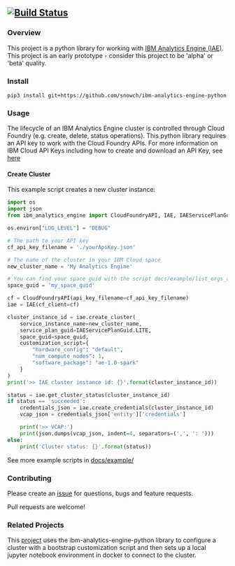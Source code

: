 
[![Build Status](https://travis-ci.org/snowch/ibm-analytics-engine-python.svg?branch=master)](https://travis-ci.org/snowch/ibm-analytics-engine-python)
----

### Overview

This project is a python library for working with [IBM Analytics Engine (IAE)](https://console.bluemix.net/docs/services/AnalyticsEngine/index.html).  This project is an early prototype - consider this project to be 'alpha' or 'beta' quality.

### Install

```
pip3 install git+https://github.com/snowch/ibm-analytics-engine-python
```

### Usage

The lifecycle of an IBM Analytics Engine cluster is controlled through Cloud Foundry (e.g. create, delete, status operations).  This python library requires an API key to work with the Cloud Foundry APIs.  For more information on IBM Cloud API Keys including how to create and download an API Key, see [here](https://console.bluemix.net/docs/iam/userid_keys.html#userapikey)

#### Create Cluster

This example script creates a new cluster instance:

```python
import os
import json
from ibm_analytics_engine import CloudFoundryAPI, IAE, IAEServicePlanGuid

os.environ["LOG_LEVEL"] = "DEBUG"

# The path to your API key
cf_api_key_filename = './yourApiKey.json'

# The name of the cluster in your IBM Cloud space
new_cluster_name = 'My Analytics Engine'

# You can find your space guid with the script docs/example/list_orgs_and_spaces.py
space_guid = 'my_space_guid'

cf = CloudFoundryAPI(api_key_filename=cf_api_key_filename)
iae = IAE(cf_client=cf)

cluster_instance_id = iae.create_cluster(
    service_instance_name=new_cluster_name,
    service_plan_guid=IAEServicePlanGuid.LITE,
    space_guid=space_guid,
    customization_script={
        "hardware_config": "default",
        "num_compute_nodes": 1,
        "software_package": "ae-1.0-spark"
    }
)
print('>> IAE cluster instance id: {}'.format(cluster_instance_id))

status = iae.get_cluster_status(cluster_instance_id)
if status == 'succeeded':
    credentials_json = iae.create_credentials(cluster_instance_id)
    vcap_json = credentials_json['entity']['credentials']

    print('>> VCAP:')
    print(json.dumps(vcap_json, indent=4, separators=(',', ': ')))
else:
    print('Cluster status: {}'.format(status))
```

See more example scripts in [docs/example/](docs/example/)

### Contributing

Please create an [issue](https://github.com/snowch/ibm-analytics-engine-python/issues) for questions, bugs and feature requests.

Pull requests are welcome!

### Related Projects

This [project](https://git.ng.bluemix.net/chris.snow/iae-spark-package-customization-example/tree/master) uses the ibm-analytics-engine-python library to configure a cluster with a bootstrap customization script and then sets up a local jupyter notebook environment in docker to connect to the cluster.
